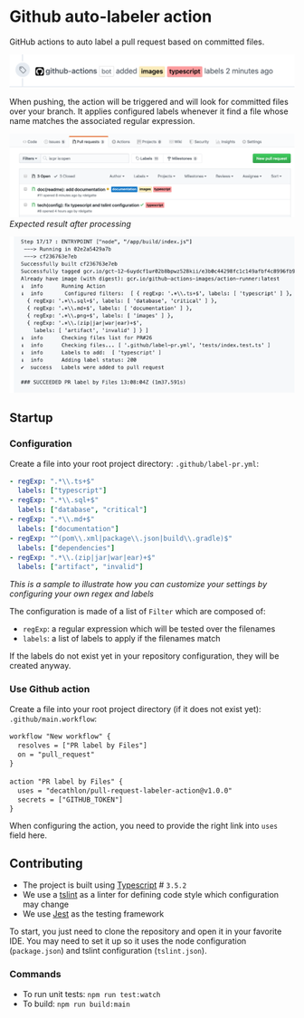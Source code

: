 # Github auto-labeler action

GitHub actions to auto label a pull request based on committed files.

![intro](assets/intro.png)

When pushing, the action will be triggered and will look for committed files over your branch.
It applies configured labels whenever it find a file whose name matches the associated regular expression.

![screenshot](assets/screenshot.png)
*Expected result after processing*

<p align="center">
  <img src="./assets/log.png" alt="Action log messages"/>
</p>

## Startup

### Configuration

Create a file into your root project directory: `.github/label-pr.yml`:
```yaml
- regExp: ".*\\.ts+$"
  labels: ["typescript"]
- regExp: ".*\\.sql+$"
  labels: ["database", "critical"]
- regExp: ".*\\.md+$"
  labels: ["documentation"]
- regExp: "^(pom\\.xml|package\\.json|build\\.gradle)$"
  labels: ["dependencies"]
- regExp: ".*\\.(zip|jar|war|ear)+$"
  labels: ["artifact", "invalid"]
```
_This is a sample to illustrate how you can customize your settings by configuring your own regex and labels_

The configuration is made of a list of `Filter` which are composed of:
- `regExp`: a regular expression which will be tested over the filenames
- `labels`: a list of labels to apply if the filenames match

If the labels do not exist yet in your repository configuration, they will be created anyway.

### Use Github action

Create a file into your root project directory (if it does not exist yet): `.github/main.workflow`:
```
workflow "New workflow" {
  resolves = ["PR label by Files"]
  on = "pull_request"
}

action "PR label by Files" {
  uses = "decathlon/pull-request-labeler-action@v1.0.0"
  secrets = ["GITHUB_TOKEN"]
}

```

When configuring the action, you need to provide the right link into `uses` field here.

## Contributing

- The project is built using [Typescript](https://www.typescriptlang.org/) # `3.5.2`
- We use a [tslint](https://palantir.github.io/tslint/) as a linter for defining code style which configuration may change
- We use [Jest](https://jestjs.io/) as the testing framework

To start, you just need to clone the repository and open it in your favorite IDE.
You may need to set it up so it uses the node configuration (`package.json`) and tslint configuration (`tslint.json`).

### Commands
- To run unit tests: `npm run test:watch`
- To build: `npm run build:main`
